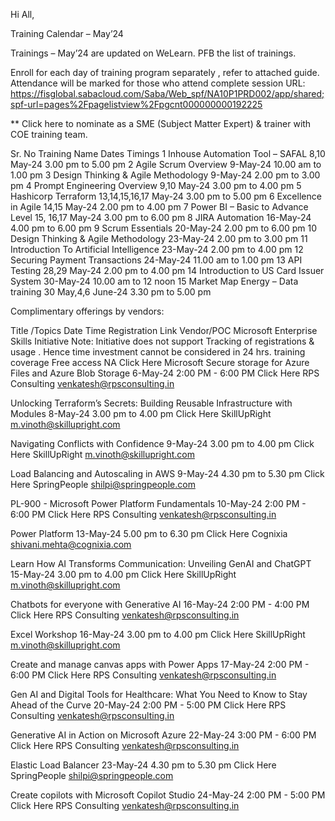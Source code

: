Hi All,

Training Calendar – May’24

Trainings – May’24 are updated on WeLearn.  PFB the list of trainings.

Enroll for each day of training program separately , refer to attached guide. Attendance will be marked for those who attend complete session
URL: https://fisglobal.sabacloud.com/Saba/Web_spf/NA10P1PRD002/app/shared;spf-url=pages%2Fpagelistview%2Fpgcnt000000000192225

 ** Click here to nominate as a SME (Subject Matter Expert) & trainer with COE training team.

Sr. No	Training Name	Dates	Timings
1	Inhouse Automation Tool – SAFAL	8,10 May-24	3.00 pm to 5.00 pm
2	Agile Scrum Overview	9-May-24	10.00 am to 1.00 pm
3	Design Thinking & Agile Methodology	9-May-24	2.00 pm to 3.00 pm
4	Prompt Engineering Overview	9,10 May-24	3.00 pm to 4.00 pm
5	Hashicorp Terraform	13,14,15,16,17 May-24	3.00 pm to 5.00 pm
6	Excellence in Agile	14,15 May-24	2.00 pm to 4.00 pm
7	Power BI – Basic to Advance Level	15, 16,17 May-24	3.00 pm to 6.00 pm
8	JIRA Automation	16-May-24	4.00 pm to 6.00 pm
9	Scrum Essentials	20-May-24	2.00 pm to 6.00 pm
10	Design Thinking & Agile Methodology	23-May-24	2.00 pm to 3.00 pm
11	Introduction To Artificial Intelligence	23-May-24	2.00 pm to 4.00 pm
12	Securing Payment Transactions	24-May-24	11.00 am to 1.00 pm
13	API Testing	28,29 May-24	2.00 pm to 4.00 pm
14	Introduction to US Card Issuer System	30-May-24	10.00 am to 12 noon
15	Market Map Energy – Data training 	30 May,4,6 June-24	3.30 pm to 5.00 pm

Complimentary offerings by vendors:

Title /Topics	Date	Time	Registration Link	Vendor/POC
Microsoft Enterprise Skills Initiative
Note: Initiative does not support Tracking of registrations & usage . Hence time investment cannot be considered in 24 hrs. training coverage	Free access	NA	Click Here
Microsoft
Secure storage for Azure Files and Azure Blob Storage	6-May-24	2:00 PM - 6:00 PM	Click Here
RPS Consulting 
venkatesh@rpsconsulting.in

Unlocking Terraform’s Secrets: Building Reusable Infrastructure with Modules	8-May-24	3.00 pm to 4.00 pm 	Click Here
SkillUpRight 
m.vinoth@skillupright.com 

Navigating Conflicts with Confidence	9-May-24	3.00 pm to 4.00 pm 	Click Here
SkillUpRight 
m.vinoth@skillupright.com 

Load Balancing and Autoscaling in AWS	9-May-24	4.30 pm to 5.30 pm	Click Here
SpringPeople
shilpi@springpeople.com

PL-900 - Microsoft Power Platform Fundamentals	10-May-24	2:00 PM - 6:00 PM	Click Here
RPS Consulting 
venkatesh@rpsconsulting.in

Power Platform 	13-May-24	5.00 pm to 6.30 pm	Click Here
Cognixia                                           
shivani.mehta@cognixia.com 

Learn How AI Transforms Communication: Unveiling GenAI and ChatGPT	15-May-24	3.00 pm to 4.00 pm 	Click Here
SkillUpRight 
m.vinoth@skillupright.com 

Chatbots for everyone with Generative AI	16-May-24	2:00 PM - 4:00 PM	Click Here
RPS Consulting 
venkatesh@rpsconsulting.in

Excel Workshop	16-May-24	3.00 pm to 4.00 pm 	Click Here
SkillUpRight 
m.vinoth@skillupright.com 

Create and manage canvas apps with Power Apps	17-May-24	2:00 PM - 6:00 PM	Click Here
RPS Consulting 
venkatesh@rpsconsulting.in

Gen AI and Digital Tools for Healthcare: What You Need to Know to Stay Ahead of the Curve	20-May-24	2:00 PM - 5:00 PM	Click Here
RPS Consulting 
venkatesh@rpsconsulting.in

Generative AI in Action on Microsoft Azure	22-May-24	3:00 PM - 6:00 PM	Click Here
RPS Consulting 
venkatesh@rpsconsulting.in

Elastic Load Balancer	23-May-24	4.30 pm to 5.30 pm	Click Here
SpringPeople
shilpi@springpeople.com

Create copilots with Microsoft Copilot Studio	24-May-24	2:00 PM - 5:00 PM	Click Here
RPS Consulting 
venkatesh@rpsconsulting.in

